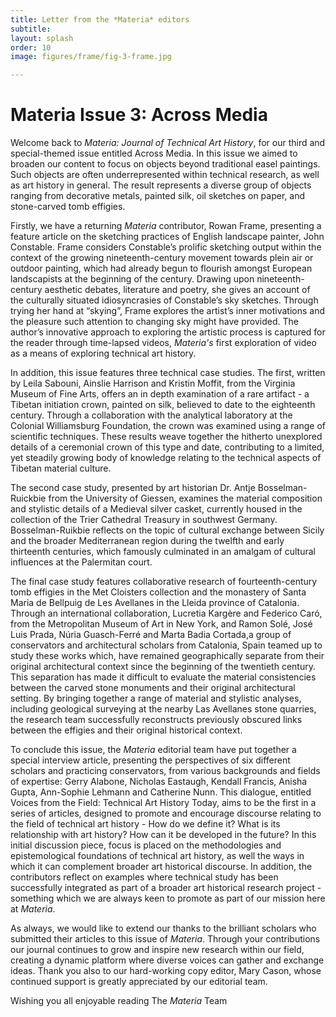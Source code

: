 ```yaml
---
title: Letter from the *Materia* editors
subtitle: 
layout: splash
order: 10
image: figures/frame/fig-3-frame.jpg

---
```


# Materia Issue 3: Across Media

Welcome back to *Materia: Journal of Technical Art History*, for our third and special-themed issue entitled Across Media. In this issue we aimed to  broaden our content to focus on objects beyond traditional easel paintings.  Such objects are often underrepresented within technical research, as well as art history in general. The result represents a diverse group of objects ranging from decorative metals, painted silk, oil sketches on paper, and stone-carved tomb effigies.

Firstly, we have a returning *Materia* contributor, Rowan Frame, presenting a feature article on the sketching practices of English landscape painter, John Constable. Frame  considers Constable’s prolific sketching output within the context of the growing nineteenth-century movement towards plein air or outdoor painting, which had already begun to flourish amongst European landscapists at the beginning of the century. Drawing upon nineteenth-century aesthetic debates, literature and poetry, she gives an account of the culturally situated idiosyncrasies of Constable’s sky sketches. Through trying her hand at “skying”, Frame explores the artist’s inner motivations and the pleasure such attention to changing  sky might have provided. The author’s innovative approach to exploring the artistic process is captured for the reader through time-lapsed videos, *Materia's* first  exploration of video as a means of exploring technical art history.

In addition, this issue features three technical case studies. The first, written by Leila Sabouni, Ainslie Harrison and Kristin Moffit, from the Virginia Museum of Fine Arts, offers an in depth examination of a rare artifact - a Tibetan initiation crown, painted on silk, believed to date to the eighteenth century. Through a collaboration with the analytical laboratory at the Colonial Williamsburg Foundation, the crown was examined using a range of scientific techniques. These results weave together the hitherto unexplored details of a ceremonial crown of this type and date, contributing to a limited, yet steadily growing body of knowledge relating to the technical aspects of Tibetan material culture. 

The second case study, presented by art historian Dr. Antje Bosselman-Ruickbie from the University of Giessen, examines the material composition and stylistic details of a Medieval silver casket, currently housed in the collection of the Trier Cathedral Treasury in southwest Germany. Bosselman-Ruikbie reflects on the topic of cultural exchange between Sicily and the broader Mediterranean region during the twelfth and early thirteenth centuries, which famously culminated in an amalgam of cultural influences at the Palermitan court. 

The final case study features collaborative research of fourteenth-century tomb effigies in the Met Cloisters collection and the monastery of Santa Maria de Bellpuig de Les Avellanes in the Lleida province of Catalonia.  Through an international collaboration, Lucretia Kargère and Federico Caró, from the Metropolitan Museum of Art in New York, and Ramon Solé, José Luis Prada, Núria Guasch-Ferré and Marta Badia Cortada,a group of conservators and architectural scholars from Catalonia, Spain teamed up to study these works which, have remained geographically separate from their original architectural context since the beginning of the twentieth century. This separation  has made it difficult to evaluate the material consistencies between the carved stone monuments and their original architectural setting. By bringing together a range of material and stylistic analyses, including geological surveying at the nearby Las Avellanes stone quarries, the research team successfully reconstructs previously obscured links between the effigies and their original historical context.

To conclude this issue, the *Materia* editorial team have put together a special interview article, presenting the perspectives of six different scholars and practicing conservators, from various backgrounds and fields of expertise: Gerry Alabone, Nicholas Eastaugh, Kendall Francis, Anisha Gupta, Ann-Sophie Lehmann and Catherine Nunn. This dialogue, entitled Voices from the Field: Technical Art History Today, aims to be the first in a series of articles, designed to promote and encourage discourse relating to the field of technical art history - How do we define it? What is its relationship with art history? How can it be developed in the future? In this initial discussion piece, focus is placed on the methodologies and epistemological foundations of technical art history, as well the ways in which it can complement broader art historical discourse. In addition, the contributors reflect on examples where technical study has been successfully integrated as part of a broader art historical research project - something which we are always keen to promote as part of our mission here at *Materia*. 

As always, we would like to extend our thanks to the brilliant scholars who submitted their articles to this issue of *Materia*. Through your contributions our journal continues to grow and inspire new research within our field, creating a dynamic platform where diverse voices can gather and exchange ideas. Thank you also to our hard-working copy editor, Mary Cason, whose continued support is greatly appreciated by our editorial team.             
 

Wishing you all enjoyable reading 
The *Materia* Team
